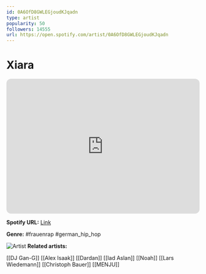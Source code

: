 ```yaml
---
id: 0A6OfD8GWLEGjoudKJqadn
type: artist
popularity: 50
followers: 14555
url: https://open.spotify.com/artist/0A6OfD8GWLEGjoudKJqadn
---
```

# Xiara

<iframe style="border-radius:12px" src="https://open.spotify.com/embed/artist/0A6OfD8GWLEGjoudKJqadn" width="100%" height="352" frameBorder="0" allowfullscreen="" allow="autoplay; clipboard-write; encrypted-media; fullscreen; picture-in-picture" loading="lazy"></iframe>

**Spotify URL:** [Link](https://open.spotify.com/artist/0A6OfD8GWLEGjoudKJqadn)

**Genre:**  #frauenrap #german_hip_hop

![Artist](https://i.scdn.co/image/ab6761610000e5eb1a9a9bf12b2442da8062ee96)
**Related artists:**

[[DJ Gan-G]]
[[Alex Isaak]]
[[Dardan]]
[[Iad Aslan]]
[[Noah]]
[[Lars Wiedemann]]
[[Christoph Bauer]]
[[MENJU]]
